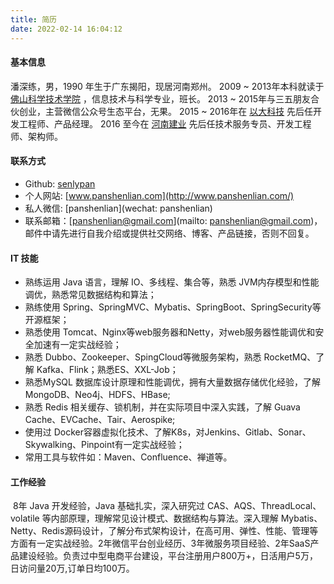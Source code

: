 ```yaml
---
title: 简历
date: 2022-02-14 16:04:12
---
```




#### 基本信息

潘深练，男，1990 年生于广东揭阳，现居河南郑州。
2009 ~ 2013年本科就读于 [佛山科学技术学院](https://www.fosu.edu.cn/) ，信息技术与科学专业，班长。
2013 ~ 2015年与三五朋友合伙创业，主营微信公众号生态平台，无果。
2015 ~ 2016年在 [以大科技](http://www.ebigcn.com/) 先后任开发工程师、产品经理。
2016 至今在 [河南建业](https://www.centralchina.com/) 先后任技术服务专员、开发工程师、架构师。

#### 联系方式

*  Github: [senlypan](https://github.com/senlypan)
* 个人网站: [www.panshenlian.com](http://www.panshenlian.com/)
* 私人微信:  [panshenlian](wechat: panshenlian)
* 联系邮箱：[panshenlian@gmail.com](mailto: panshenlian@gmail.com)，邮件中请先进行自我介绍或提供社交网络、博客、产品链接，否则不回复。


#### IT 技能

- 熟练运用 Java 语言，理解 IO、多线程、集合等，熟悉 JVM内存模型和性能调优，熟悉常见数据结构和算法；
- 熟练使用 Spring、SpringMVC、Mybatis、SpringBoot、SpringSecurity等开源框架；
- 熟悉使用 Tomcat、Nginx等web服务器和Netty，对web服务器性能调优和安全加速有一定实战经验；
- 熟悉 Dubbo、Zookeeper、SpingCloud等微服务架构，熟悉 RocketMQ、了解 Kafka、Flink；熟悉ES、XXL-Job；
- 熟悉MySQL 数据库设计原理和性能调优，拥有大量数据存储优化经验，了解MongoDB、Neo4j、HDFS、HBase;
- 熟悉 Redis 相关缓存、锁机制，并在实际项目中深入实践，了解 Guava Cache、EVCache、Tair、Aerospike;
- 使用过 Docker容器虚拟化技术、了解K8s，对Jenkins、Gitlab、Sonar、Skywalking、Pinpoint有一定实战经验；
- 常用工具与软件如：Maven、Confluence、禅道等。


#### 工作经验

​    8年 Java 开发经验，Java 基础扎实，深入研究过 CAS、AQS、ThreadLocal、volatile 等内部原理，理解常见设计模式、数据结构与算法。深入理解 Mybatis、Netty、Redis源码设计，了解分布式架构设计，在高可用、弹性、性能、管理等方面有一定实战经验。2年微信平台创业经历、3年微服务项目经验、2年SaaS产品建设经验。负责过中型电商平台建设，平台注册用户800万+，日活用户5万，日访问量20万,订单日均100万。

